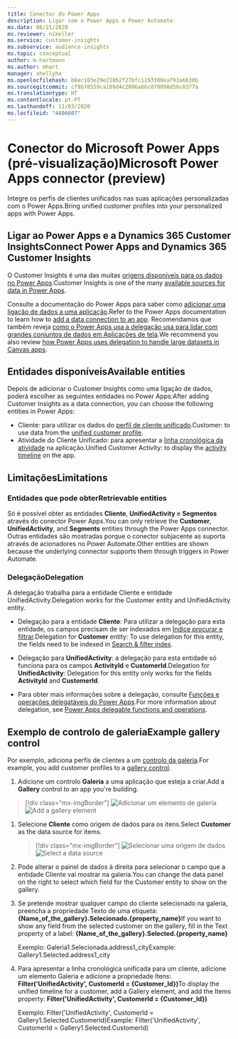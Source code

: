 ```yaml
---
title: Conector do Power Apps
description: Ligar com o Power Apps e Power Automate.
ms.date: 08/21/2020
ms.reviewer: nikeller
ms.service: customer-insights
ms.subservice: audience-insights
ms.topic: conceptual
author: m-hartmann
ms.author: mhart
manager: shellyha
ms.openlocfilehash: b6ec103e29e218b2f27bfc1193300ea793a6b30b
ms.sourcegitcommit: cf9b78559ca189d4c2086a66c879098d56c0377a
ms.translationtype: HT
ms.contentlocale: pt-PT
ms.lasthandoff: 11/03/2020
ms.locfileid: "4406607"
---
```

# <a name="microsoft-power-apps-connector-preview"></a><span data-ttu-id="8688b-103">Conector do Microsoft Power Apps (pré-visualização)</span><span class="sxs-lookup"><span data-stu-id="8688b-103">Microsoft Power Apps connector (preview)</span></span>

<span data-ttu-id="8688b-104">Integre os perfis de clientes unificados nas suas aplicações personalizadas com o Power Apps.</span><span class="sxs-lookup"><span data-stu-id="8688b-104">Bring unified customer profiles into your personalized apps with Power Apps.</span></span>

## <a name="connect-power-apps-and-dynamics-365-customer-insights"></a><span data-ttu-id="8688b-105">Ligar ao Power Apps e a Dynamics 365 Customer Insights</span><span class="sxs-lookup"><span data-stu-id="8688b-105">Connect Power Apps and Dynamics 365 Customer Insights</span></span>

<span data-ttu-id="8688b-106">O Customer Insights é uma das muitas [origens disponíveis para os dados no Power Apps](https://docs.microsoft.com/powerapps/maker/canvas-apps/working-with-data-sources).</span><span class="sxs-lookup"><span data-stu-id="8688b-106">Customer Insights is one of the many [available sources for data in Power Apps](https://docs.microsoft.com/powerapps/maker/canvas-apps/working-with-data-sources).</span></span>

<span data-ttu-id="8688b-107">Consulte a documentação do Power Apps para saber como [adicionar uma ligação de dados a uma aplicação](https://docs.microsoft.com/powerapps/maker/canvas-apps/add-data-connection).</span><span class="sxs-lookup"><span data-stu-id="8688b-107">Refer to the Power Apps documentation to learn how to [add a data connection to an app](https://docs.microsoft.com/powerapps/maker/canvas-apps/add-data-connection).</span></span> <span data-ttu-id="8688b-108">Recomendamos que também reveja [como o Power Apps usa a delegação usa para lidar com grandes conjuntos de dados em Aplicações de tela](https://docs.microsoft.com/powerapps/maker/canvas-apps/delegation-overview).</span><span class="sxs-lookup"><span data-stu-id="8688b-108">We recommend you also review [how Power Apps uses delegation to handle large datasets in Canvas apps](https://docs.microsoft.com/powerapps/maker/canvas-apps/delegation-overview).</span></span>

## <a name="available-entities"></a><span data-ttu-id="8688b-109">Entidades disponíveis</span><span class="sxs-lookup"><span data-stu-id="8688b-109">Available entities</span></span>

<span data-ttu-id="8688b-110">Depois de adicionar o Customer Insights como uma ligação de dados, poderá escolher as seguintes entidades no Power Apps:</span><span class="sxs-lookup"><span data-stu-id="8688b-110">After adding Customer Insights as a data connection, you can choose the following entities in Power Apps:</span></span>

- <span data-ttu-id="8688b-111">Cliente: para utilizar os dados do [perfil de cliente unificado](customer-profiles.md).</span><span class="sxs-lookup"><span data-stu-id="8688b-111">Customer: to use data from the [unified customer profile](customer-profiles.md).</span></span>
- <span data-ttu-id="8688b-112">Atividade do Cliente Unificado: para apresentar a [linha cronológica da atividade](activities.md) na aplicação.</span><span class="sxs-lookup"><span data-stu-id="8688b-112">Unified Customer Activity: to display the [activity timeline](activities.md) on the app.</span></span>

## <a name="limitations"></a><span data-ttu-id="8688b-113">Limitações</span><span class="sxs-lookup"><span data-stu-id="8688b-113">Limitations</span></span>

### <a name="retrievable-entities"></a><span data-ttu-id="8688b-114">Entidades que pode obter</span><span class="sxs-lookup"><span data-stu-id="8688b-114">Retrievable entities</span></span>

<span data-ttu-id="8688b-115">Só é possível obter as entidades **Cliente**, **UnifiedActivity** e **Segmentos** através do conector Power Apps.</span><span class="sxs-lookup"><span data-stu-id="8688b-115">You can only retrieve the **Customer**, **UnifiedActivity**, and **Segments** entities through the Power Apps connector.</span></span> <span data-ttu-id="8688b-116">Outras entidades são mostradas porque o conector subjacente as suporta através de acionadores no Power Automate.</span><span class="sxs-lookup"><span data-stu-id="8688b-116">Other entities are shown because the underlying connector supports them through triggers in Power Automate.</span></span>  

### <a name="delegation"></a><span data-ttu-id="8688b-117">Delegação</span><span class="sxs-lookup"><span data-stu-id="8688b-117">Delegation</span></span>

<span data-ttu-id="8688b-118">A delegação trabalha para a entidade Cliente e entidade UnifiedActivity.</span><span class="sxs-lookup"><span data-stu-id="8688b-118">Delegation works for the Customer entity and UnifiedActivity entity.</span></span> 

- <span data-ttu-id="8688b-119">Delegação para a entidade **Cliente**: Para utilizar a delegação para esta entidade, os campos precisam de ser indexados em [Índice procurar e filtrar](search-filter-index.md).</span><span class="sxs-lookup"><span data-stu-id="8688b-119">Delegation for **Customer** entity: To use delegation for this entity, the fields need to be indexed in [Search & filter index](search-filter-index.md).</span></span>  

- <span data-ttu-id="8688b-120">Delegação para **UnifiedActivity**: a delegação para esta entidade só funciona para os campos **ActivityId** e **CustomerId**.</span><span class="sxs-lookup"><span data-stu-id="8688b-120">Delegation for **UnifiedActivity**: Delegation for this entity only works for the fields **ActivityId** and **CustomerId**.</span></span>  

- <span data-ttu-id="8688b-121">Para obter mais informações sobre a delegação, consulte [Funções e operações delegatáveis do Power Apps](https://docs.microsoft.com/connectors/commondataservice/#power-apps-delegable-functions-and-operations-for-the-cds-for-apps).</span><span class="sxs-lookup"><span data-stu-id="8688b-121">For more information about delegation, see [Power Apps delegable functions and operations](https://docs.microsoft.com/connectors/commondataservice/#power-apps-delegable-functions-and-operations-for-the-cds-for-apps).</span></span> 

## <a name="example-gallery-control"></a><span data-ttu-id="8688b-122">Exemplo de controlo de galeria</span><span class="sxs-lookup"><span data-stu-id="8688b-122">Example gallery control</span></span>

<span data-ttu-id="8688b-123">Por exemplo, adiciona perfis de clientes a um [controlo da galeria](https://docs.microsoft.com/powerapps/maker/canvas-apps/add-gallery).</span><span class="sxs-lookup"><span data-stu-id="8688b-123">For example, you add customer profiles to a [gallery control](https://docs.microsoft.com/powerapps/maker/canvas-apps/add-gallery).</span></span>

1. <span data-ttu-id="8688b-124">Adicione um controlo **Galeria** a uma aplicação que esteja a criar.</span><span class="sxs-lookup"><span data-stu-id="8688b-124">Add a **Gallery** control to an app you're building.</span></span>

> [!div class="mx-imgBorder"]
> <span data-ttu-id="8688b-125">![Adicionar um elemento de galeria](media/connector-powerapps9.png "Adicionar um elemento de galeria")</span><span class="sxs-lookup"><span data-stu-id="8688b-125">![Add a gallery element](media/connector-powerapps9.png "Add a gallery element")</span></span>

1. <span data-ttu-id="8688b-126">Selecione **Cliente** como origem de dados para os itens.</span><span class="sxs-lookup"><span data-stu-id="8688b-126">Select **Customer** as the data source for items.</span></span>

    > [!div class="mx-imgBorder"]
    > <span data-ttu-id="8688b-127">![Selecionar uma origem de dados](media/choose-datasource-powerapps.png "Selecionar uma origem de dados")</span><span class="sxs-lookup"><span data-stu-id="8688b-127">![Select a data source](media/choose-datasource-powerapps.png "Select a data source")</span></span>

1. <span data-ttu-id="8688b-128">Pode alterar o painel de dados à direita para selecionar o campo que a entidade Cliente vai mostrar na galeria.</span><span class="sxs-lookup"><span data-stu-id="8688b-128">You can change the data panel on the right to select which field for the Customer entity to show on the gallery.</span></span>

1. <span data-ttu-id="8688b-129">Se pretende mostrar qualquer campo do cliente selecionado na galeria, preencha a propriedade Texto de uma etiqueta:  **{Name_of_the_gallery}.Selecionado.{property_name}**</span><span class="sxs-lookup"><span data-stu-id="8688b-129">If you want to show any field from the selected customer on the gallery, fill in the Text property of a label:  **{Name_of_the_gallery}.Selected.{property_name}**</span></span>

    <span data-ttu-id="8688b-130">Exemplo: Galeria1.Selecionada.address1_city</span><span class="sxs-lookup"><span data-stu-id="8688b-130">Example: Gallery1.Selected.address1_city</span></span>

1. <span data-ttu-id="8688b-131">Para apresentar a linha cronológica unificada para um cliente, adicione um elemento Galeria e adicione a propriedade Itens: **Filter('UnifiedActivity', CustomerId = {Customer_Id})**</span><span class="sxs-lookup"><span data-stu-id="8688b-131">To display the unified timeline for a customer, add a Gallery element, and add the Items property: **Filter('UnifiedActivity', CustomerId = {Customer_Id})**</span></span>

    <span data-ttu-id="8688b-132">Exemplo: Filter('UnifiedActivity', CustomerId = Gallery1.Selected.CustomerId)</span><span class="sxs-lookup"><span data-stu-id="8688b-132">Example: Filter('UnifiedActivity', CustomerId = Gallery1.Selected.CustomerId)</span></span>
